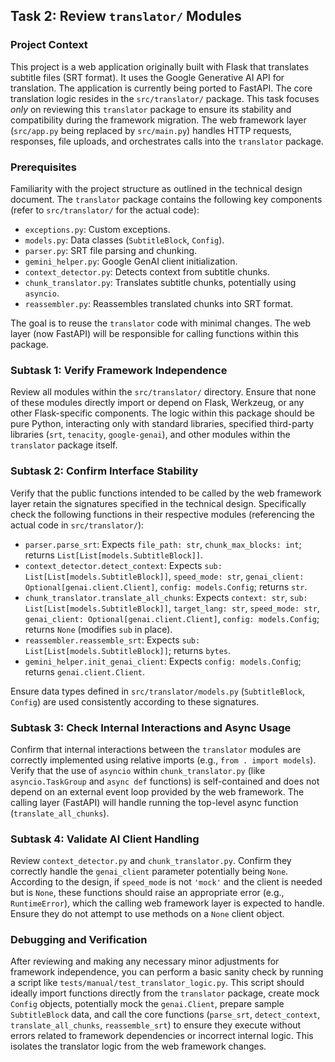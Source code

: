 ## Task 2: Review `translator/` Modules

### Project Context
This project is a web application originally built with Flask that translates subtitle files (SRT format). It uses the Google Generative AI API for translation. The application is currently being ported to FastAPI. The core translation logic resides in the `src/translator/` package. This task focuses *only* on reviewing this `translator` package to ensure its stability and compatibility during the framework migration. The web framework layer (`src/app.py` being replaced by `src/main.py`) handles HTTP requests, responses, file uploads, and orchestrates calls into the `translator` package.

### Prerequisites
Familiarity with the project structure as outlined in the technical design document. The `translator` package contains the following key components (refer to `src/translator/` for the actual code):
*   `exceptions.py`: Custom exceptions.
*   `models.py`: Data classes (`SubtitleBlock`, `Config`).
*   `parser.py`: SRT file parsing and chunking.
*   `gemini_helper.py`: Google GenAI client initialization.
*   `context_detector.py`: Detects context from subtitle chunks.
*   `chunk_translator.py`: Translates subtitle chunks, potentially using `asyncio`.
*   `reassembler.py`: Reassembles translated chunks into SRT format.

The goal is to reuse the `translator` code with minimal changes. The web layer (now FastAPI) will be responsible for calling functions within this package.

### Subtask 1: Verify Framework Independence
Review all modules within the `src/translator/` directory. Ensure that none of these modules directly import or depend on Flask, Werkzeug, or any other Flask-specific components. The logic within this package should be pure Python, interacting only with standard libraries, specified third-party libraries (`srt`, `tenacity`, `google-genai`), and other modules within the `translator` package itself.

### Subtask 2: Confirm Interface Stability
Verify that the public functions intended to be called by the web framework layer retain the signatures specified in the technical design. Specifically check the following functions in their respective modules (referencing the actual code in `src/translator/`):
*   `parser.parse_srt`: Expects `file_path: str`, `chunk_max_blocks: int`; returns `List[List[models.SubtitleBlock]]`.
*   `context_detector.detect_context`: Expects `sub: List[List[models.SubtitleBlock]]`, `speed_mode: str`, `genai_client: Optional[genai.client.Client]`, `config: models.Config`; returns `str`.
*   `chunk_translator.translate_all_chunks`: Expects `context: str`, `sub: List[List[models.SubtitleBlock]]`, `target_lang: str`, `speed_mode: str`, `genai_client: Optional[genai.client.Client]`, `config: models.Config`; returns `None` (modifies `sub` in place).
*   `reassembler.reassemble_srt`: Expects `sub: List[List[models.SubtitleBlock]]`; returns `bytes`.
*   `gemini_helper.init_genai_client`: Expects `config: models.Config`; returns `genai.client.Client`.

Ensure data types defined in `src/translator/models.py` (`SubtitleBlock`, `Config`) are used consistently according to these signatures.

### Subtask 3: Check Internal Interactions and Async Usage
Confirm that internal interactions between the `translator` modules are correctly implemented using relative imports (e.g., `from . import models`). Verify that the use of `asyncio` within `chunk_translator.py` (like `asyncio.TaskGroup` and `async def` functions) is self-contained and does not depend on an external event loop provided by the web framework. The calling layer (FastAPI) will handle running the top-level async function (`translate_all_chunks`).

### Subtask 4: Validate AI Client Handling
Review `context_detector.py` and `chunk_translator.py`. Confirm they correctly handle the `genai_client` parameter potentially being `None`. According to the design, if `speed_mode` is not `'mock'` and the client is needed but is `None`, these functions should raise an appropriate error (e.g., `RuntimeError`), which the calling web framework layer is expected to handle. Ensure they do not attempt to use methods on a `None` client object.

### Debugging and Verification
After reviewing and making any necessary minor adjustments for framework independence, you can perform a basic sanity check by running a script like `tests/manual/test_translator_logic.py`. This script should ideally import functions directly from the `translator` package, create mock `Config` objects, potentially mock the `genai.Client`, prepare sample `SubtitleBlock` data, and call the core functions (`parse_srt`, `detect_context`, `translate_all_chunks`, `reassemble_srt`) to ensure they execute without errors related to framework dependencies or incorrect internal logic. This isolates the translator logic from the web framework changes.
